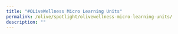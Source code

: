 ```yaml
---
title: "#OLiveWellness Micro Learning Units"
permalink: /olive/spotlight/olivewellness-micro-learning-units/
description: ""
---
```

